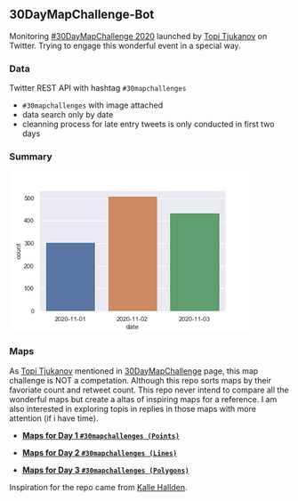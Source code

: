 ## 30DayMapChallenge-Bot
Monitoring [#30DayMapChallenge 2020](https://github.com/tjukanovt/30DayMapChallenge) launched by [Topi Tjukanov](https://twitter.com/tjukanov) on Twitter. Trying to engage this wonderful event in a special way. 

### Data
Twitter REST API with hashtag `#30mapchallenges`

-  `#30mapchallenges` with image attached
- data search only by date
- cleanning process for late entry tweets is only conducted in first two days

### Summary
![images](./graphs/maps_count.png)

### Maps

As [Topi Tjukanov](https://twitter.com/tjukanov) mentioned in [30DayMapChallenge](https://github.com/tjukanovt/30DayMapChallenge) page, this map challenge is NOT a competation. Although this repo sorts maps by their favoriate count and retweet count. This repo never intend to compare all the wonderful maps but create a altas of inspiring maps for a reference. I am also interested in exploring topis in replies in those maps with more attention (if i have time).

- **[Maps for Day 1 `#30mapchallenges (Points)`](day1.md)**

- **[Maps for Day 2 `#30mapchallenges (Lines)`](day2.md)**

- **[Maps for Day 3 `#30mapchallenges (Polygons)`](day3.md)**




Inspiration for the repo came from [Kalle Hallden](https://www.youtube.com/channel/UCWr0mx597DnSGLFk1WfvSkQ).